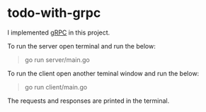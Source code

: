 # todo-with-grpc

I implemented [gRPC](https://grpc.io/docs/languages/go/quickstart/) in this project. 

To run the server open terminal and run the below:
> go run server/main.go

To run the client open another teminal window and run the below:
> go run client/main.go

The requests and responses are printed in the terminal.
